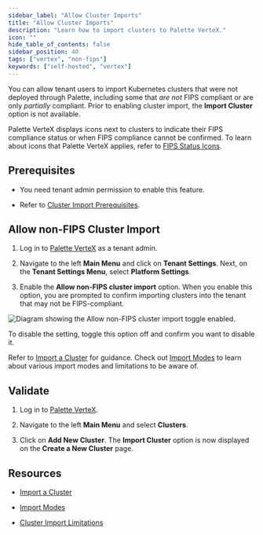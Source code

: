 ```yaml
---
sidebar_label: "Allow Cluster Imports"
title: "Allow Cluster Imports"
description: "Learn how to import clusters to Palette VerteX."
icon: ""
hide_table_of_contents: false
sidebar_position: 40
tags: ["vertex", "non-fips"]
keywords: ["self-hosted", "vertex"]
---
```


You can allow tenant users to import Kubernetes clusters that were not deployed through Palette, including some that
_are not_ FIPS compliant or are only _partially_ compliant. Prior to enabling cluster import, the **Import Cluster**
option is not available.

Palette VerteX displays icons next to clusters to indicate their FIPS compliance status or when FIPS compliance cannot
be confirmed. To learn about icons that Palette VerteX applies, refer to
[FIPS Status Icons](../../fips/fips-status-icons.md).

## Prerequisites

- You need tenant admin permission to enable this feature.

- Refer to [Cluster Import Prerequisites](../../../clusters/imported-clusters/cluster-import.md#prerequisites).

## Allow non-FIPS Cluster Import

1. Log in to [Palette VerteX](https://console.spectrocloud.com/) as a tenant admin.

2. Navigate to the left **Main Menu** and click on **Tenant Settings**. Next, on the **Tenant Settings Menu**, select
   **Platform Settings**.

3. Enable the **Allow non-FIPS cluster import** option. When you enable this option, you are prompted to confirm
   importing clusters into the tenant that may not be FIPS-compliant.

![Diagram showing the Allow non-FIPS cluster import toggle enabled.](/vertex_use-non-fips-settings_nonFips-cluster-import.webp)

To disable the setting, toggle this option off and confirm you want to disable it.

Refer to [Import a Cluster](../../../clusters/imported-clusters/cluster-import.md) for guidance. Check out
[Import Modes](../../../clusters/imported-clusters/imported-clusters.md#import-modes) to learn about various import
modes and limitations to be aware of.

## Validate

1. Log in to [Palette VerteX](https://console.spectrocloud.com/).

2. Navigate to the left **Main Menu** and select **Clusters**.

3. Click on **Add New Cluster**. The **Import Cluster** option is now displayed on the **Create a New Cluster** page.

## Resources

- [Import a Cluster](../../../clusters/imported-clusters/cluster-import.md)

- [Import Modes](../../../clusters/imported-clusters/imported-clusters.md#import-modes)

- [Cluster Import Limitations](../../../clusters/imported-clusters/imported-clusters.md#limitations)
